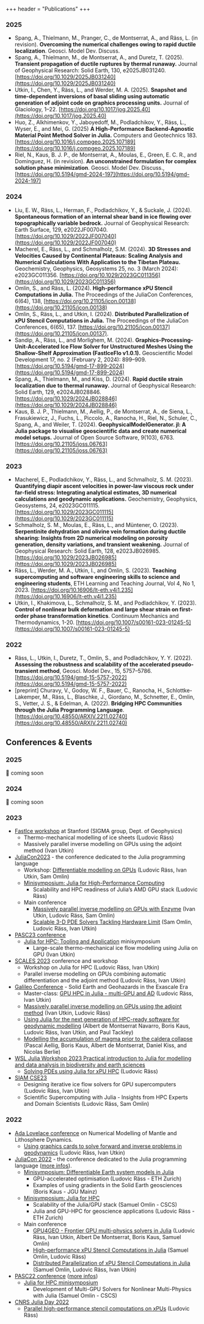 +++
header = "Publications"
+++

### 2025

- Spang, A., Thielmann, M., Pranger, C., de Montserrat, A., and Räss, L. (in revision). **Overcoming the numerical challenges owing to rapid ductile localization**. Geosci. Model Dev. Discuss.
- Spang, A., Thielmann, M., de Montserrat, A., and Duretz, T. (2025). **Transient propagation of ductile ruptures by thermal runaway.** Journal of Geophysical Research: Solid Earth, 130, e2025JB031240. [https://doi.org/10.1029/2025JB031240](https://doi.org/10.1029/2025JB031240)
- Utkin, I., Chen, Y., Räss, L., and Werder, M. A. (2025). **Snapshot and time-dependent inversions of basal sliding using automatic generation of adjoint code on graphics processing units.** Journal of Glaciology, 1–22. [https://doi.org/10.1017/jog.2025.40](https://doi.org/10.1017/jog.2025.40)
- Huo, Z., Alkhimenkov, Y., Jaboyedoff, M., Podladchikov, Y., Räss, L., Wyser, E., and Mei, G. (2025) **A High-Performance Backend-Agnostic Material Point Method Solver in Julia.** Computers and Geotechnics 183. [https://doi.org/10.1016/j.compgeo.2025.107189](https://doi.org/10.1016/j.compgeo.2025.107189)
- Riel, N., Kaus, B. J. P., de Montserrat, A., Moulas, E., Green, E. C. R., and Dominguez, H. (in revision). **An unconstrained formulation for complex solution phase minimization**. Geosci. Model Dev. Discuss., [https://doi.org/10.5194/gmd-2024-197](https://doi.org/10.5194/gmd-2024-197)

### 2024

- Liu, E. W., Räss, L., Herman, F., Podladchikov, Y., & Suckale, J. (2024). **Spontaneous formation of an internal shear band in ice flowing over topographically variable bedrock.** Journal of Geophysical Research: Earth Surface, 129, e2022JF007040. [https://doi.org/10.1029/2022JF007040](https://doi.org/10.1029/2022JF007040)
- Macherel, E., Räss, L., and Schmalholz, S.M. (2024). **3D Stresses and Velocities Caused by Continental Plateaus: Scaling Analysis and Numerical Calculations With Application to the Tibetan Plateau.** Geochemistry, Geophysics, Geosystems 25, no. 3 (March 2024): e2023GC011356. [https://doi.org/10.1029/2023GC011356](https://doi.org/10.1029/2023GC011356)
- Omlin, S., and Räss, L. (2024). **High-performance xPU Stencil Computations in Julia.** The Proceedings of the JuliaCon Conferences, 6(64), 138, [https://doi.org/10.21105/jcon.00138](https://doi.org/10.21105/jcon.00138)
- Omlin, S., Räss, L., and Utkin, I. (2024). **Distributed Parallelization of xPU Stencil Computations in Julia.** The Proceedings of the JuliaCon Conferences, 6(65), 137. [https://doi.org/10.21105/jcon.00137](https://doi.org/10.21105/jcon.00137).
- Sandip, A., Räss, L., and Morlighem, M. (2024). **Graphics-Processing-Unit-Accelerated Ice Flow Solver for Unstructured Meshes Using the Shallow-Shelf Approximation (FastIceFlo v1.0.1).** Geoscientific Model Development 17, no. 2 (February 2, 2024): 899–909. [https://doi.org/10.5194/gmd-17-899-2024](https://doi.org/10.5194/gmd-17-899-2024)
- Spang, A., Thielmann, M., and Kiss, D. (2024). **Rapid ductile strain localization due to thermal runaway.** Journal of Geophysical Research: Solid Earth, 129, e2024JB028846. [https://doi.org/10.1029/2024JB028846](https://doi.org/10.1029/2024JB028846)
- Kaus, B. J. P., Thielmann, M., Aellig, P., de Montserrat, A., de Siena, L., Frasukiewicz, J., Fuchs, L., Piccolo, A., Ranocha, H., Riel, N., Schuler, C., Spang, A., and Weiler, T. (2024). **GeophysicalModelGenerator. jl: A Julia package to visualise geoscientific data and create numerical model setups.** Journal of Open Source Software, 9(103), 6763. [https://doi.org/10.21105/joss.06763](https://doi.org/10.21105/joss.06763)

### 2023

- Macherel, E., Podladchikov, Y., Räss, L., and Schmalholz, S. M. (2023). **Quantifying diapir ascent velocities in power-law viscous rock under far-field stress: Integrating analytical estimates, 3D numerical calculations and geodynamic applications.** Geochemistry, Geophysics, Geosystems, 24, e2023GC011115. [https://doi.org/10.1029/2023GC011115](https://doi.org/10.1029/2023GC011115)
- Schmalholz, S. M., Moulas, E., Räss, L., and Müntener, O. (2023). **Serpentinite dehydration and olivine vein formation during ductile shearing: Insights from 2D numerical modeling on porosity generation, density variations, and transient weakening.** Journal of Geophysical Research: Solid Earth, 128, e2023JB026985. [https://doi.org/10.1029/2023JB026985](https://doi.org/10.1029/2023JB026985)
- Räss, L., Werder, M. A., Utkin, I., and Omlin, S. (2023). **Teaching supercomputing and software engineering skills to science and engineering students**, ETH Learning and Teaching Journal, Vol 4, No 1, 2023. [https://doi.org/10.16906/lt-eth.v4i1.235](https://doi.org/10.16906/lt-eth.v4i1.235)
- Utkin, I., Khakimova, L., Schmalholz, S. M., and Podladchikov, Y. (2023). **Control of nonlinear bulk deformation and large shear strain on first-order phase transformation kinetics**. Continuum Mechanics and Thermodynamics, 1-20. [https://doi.org/10.1007/s00161-023-01245-5](https://doi.org/10.1007/s00161-023-01245-5)

### 2022

- Räss, L., Utkin, I., Duretz, T., Omlin, S., and Podladchikov, Y. Y. (2022). **Assessing the robustness and scalability of the accelerated pseudo-transient method**, Geosci. Model Dev., 15, 5757–5786. [https://doi.org/10.5194/gmd-15-5757-2022](https://doi.org/10.5194/gmd-15-5757-2022)
- [preprint] Churavy, V., Godoy, W. F., Bauer, C., Ranocha, H., Schlottke-Lakemper, M., Räss, L., Blaschke, J., Giordano, M., Schnetter, E., Omlin, S., Vetter, J. S., & Edelman, A. (2022). **Bridging HPC Communities through the Julia Programming Language**. [https://doi.org/10.48550/ARXIV.2211.02740](https://doi.org/10.48550/ARXIV.2211.02740)

## Conferences & Events

### 2025

:construction: coming soon

### 2024

:construction: coming soon

### 2023
- [FastIce workshop](/posts/fastice-workshop/) at Stanford (SIGMA group, Dept. of Geophysics)
  - Thermo-mechanical modelling of ice sheets (Ludovic Räss)
  - Massively parallel inverse modelling on GPUs using the adjoint method (Ivan Utkin)
- [JuliaCon2023](https://juliacon.org/2023/) - the conference dedicated to the Julia programming language
  - Workshop: [Differentiable modelling on GPUs](https://pretalx.com/juliacon2023/talk/GTKJZL/) (Ludovic Räss, Ivan Utkin, Sam Omlin)
  - [Minisymposium: Julia for High-Performance Computing](hhttps://pretalx.com/juliacon2023/talk/PC8PZ8/)
    - Scalability and HPC readiness of Julia’s AMD GPU stack (Ludovic Räss)
  - Main conference
    - [Massively parallel inverse modelling on GPUs with Enzyme](https://pretalx.com/juliacon2023/talk/YKUD8Q/) (Ivan Utkin, Ludovic Räss, Sam Omlin)
    - [Scalable 3-D PDE Solvers Tackling Hardware Limit](https://pretalx.com/juliacon2023/talk/BLCWQW/) (Sam Omlin, Ludovic Räss, Ivan Utkin)
- [PASC23 conference](https://pasc23.pasc-conference.org)
  - [Julia for HPC: Tooling and Application](https://pasc23.pasc-conference.org/program/minisymposia/) minisymposium
    - Large-scale thermo-mechanical ice flow modelling using Julia on GPU (Ivan Utkin)
- [SCALES 2023](https://model.uni-mainz.de/scales-conference-2023/) conference and workshop
  - Workshop on Julia for HPC (Ludovic Räss, Ivan Utkin)
  - Parallel inverse modelling on GPUs combining automatic differentiation and the adjoint method (Ludovic Räss, Ivan Utkin)
- [Galileo Conference](https://egu-galileo.eu/gc11-solidearth/general-information.html) - Solid Earth and Geohazards in the Exascale Era
  - Master-class: [GPU HPC in Julia - multi-GPU and AD](https://github.com/PTsolvers/Galileo23-MC1-GPU) (Ludovic Räss, Ivan Utkin)
  - [Massively parallel inverse modelling on GPUs using the adjoint method](https://meetingorganizer.copernicus.org/GC11-solidearth/GC11-solidearth-16.html) (Ivan Utkin, Ludovic Räss)
  - [Using Julia for the next generation of HPC-ready software for geodynamic modelling](https://meetingorganizer.copernicus.org/GC11-solidearth/GC11-solidearth-15.html) (Albert de Montserrat Navarro, Boris Kaus, Ludovic Räss, Ivan Utkin, and Paul Tackley)
  - [Modelling the accumulation of magma prior to the caldera collapse](https://meetingorganizer.copernicus.org/GC11-solidearth/GC11-solidearth-39.html) (Pascal Aellig, Boris Kaus, Albert de Montserrat, Daniel Kiss, and Nicolas Berlie)
- [WSL Julia Workshop 2023 Practical introduction to Julia for modelling and data analysis in biodiversity and earth sciences](https://github.com/luraess/WSLJuliaWorkshop2023)
  - [Solving PDEs using Julia for xPU HPC](https://github.com/luraess/WSLJulia2023) (Ludovic Räss)
- [SIAM CSE23](https://www.siam.org/conferences/cm/conference/cse23)
  - Designing iterative ice flow solvers for GPU supercomputers (Ludovic Räss, Ivan Utkin)
  - Scientific Supercomputing with Julia - Insights from HPC Experts and Domain Scientists (Ludovic Räss, Sam Omlin)

### 2022
- [Ada Lovelace conference](https://meetings.copernicus.org/2022AdaLovelaceWorkshop/about/general_information.html) on Numerical Modelling of Mantle and Lithosphere Dynamics.
  - [Using graphics cards to solve forward and inverse problems in geodynamics](https://github.com/PTsolvers/AdaLovelace22-GPU) (Ludovic Räss, Ivan Utkin)
- [JuliaCon 2022](https://juliacon.org/2022/) - the conference dedicated to the Julia programming language ([more infos](/posts/julia-juliacon22)).
  - [Minisymposium: Differentiable Earth system models in Julia](https://live.juliacon.org/talk/UNVUDM)
    - GPU-accelerated optimisation (Ludovic Räss - ETH Zurich)
    - Examples of using gradients in the Solid Earth geosciences (Boris Kaus - JGU Mainz)
  - [Minisymposium: Julia for HPC](https://live.juliacon.org/talk/LUWYRJ)
    - Scalability of the Julia/GPU stack (Samuel Omlin - CSCS)
    - Julia and GPU-HPC for geoscience applications (Ludovic Räss - ETH Zurich)
  - Main conference
    - [GPU4GEO - Frontier GPU multi-physics solvers in Julia](https://live.juliacon.org/talk/7FVVF3) (Ludovic Räss, Ivan Utkin, Albert De Montserrat, Boris Kaus, Samuel Omlin)
    - [High-performance xPU Stencil Computations in Julia](https://live.juliacon.org/talk/AKVUKM) (Samuel Omlin, Ludovic Räss)
    - [Distributed Parallelization of xPU Stencil Computations in Julia](https://live.juliacon.org/talk/RJYBLA) (Samuel Omlin, Ludovic Räss, Ivan Utkin)
- [PASC22 conference](https://pasc22.pasc-conference.org) ([more infos](/posts/julia-hpc-pasc22))
    - [Julia for HPC minisymposium](https://pasc22.pasc-conference.org/program/minisymposia/)
        - Development of Multi-GPU Solvers for Nonlinear Multi-Physics with Julia (Samuel Omlin - CSCS)
- [CNRS Julia Day 2022](https://calcul.math.cnrs.fr/2022-06-journee-julia-calcul.html)
  - [Parallel high-performance stencil computations on xPUs](https://github.com/luraess/julia-day-2022) (Ludovic Räss)
